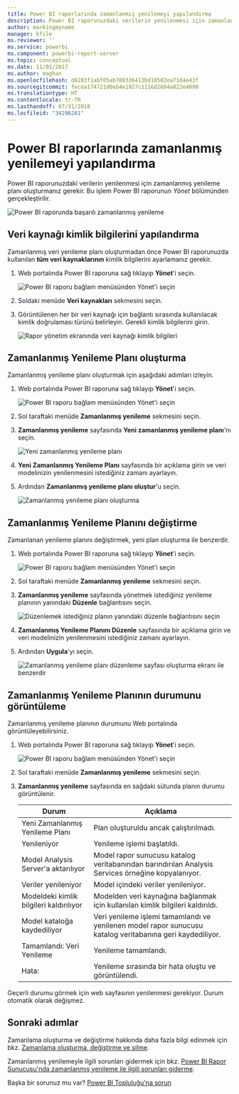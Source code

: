 ```yaml
---
title: Power BI raporlarında zamanlanmış yenilemeyi yapılandırma
description: Power BI raporunuzdaki verilerin yenilenmesi için zamanlanmış yenileme planı oluşturmanız gerekir.
author: markingmyname
manager: kfile
ms.reviewer: ''
ms.service: powerbi
ms.component: powerbi-report-server
ms.topic: conceptual
ms.date: 11/01/2017
ms.author: maghan
ms.openlocfilehash: d8283f1abf05ab788336413bd18582ea71d4e43f
ms.sourcegitcommit: fecea174721d0eb4e1927c1116d2604a822e4090
ms.translationtype: HT
ms.contentlocale: tr-TR
ms.lasthandoff: 07/31/2018
ms.locfileid: "34296281"
---
```

# <a name="how-to-configure-power-bi-report-scheduled-refresh"></a>Power BI raporlarında zamanlanmış yenilemeyi yapılandırma
Power BI raporunuzdaki verilerin yenilenmesi için zamanlanmış yenileme planı oluşturmanız gerekir. Bu işlem Power BI raporunun *Yönet* bölümünden gerçekleştirilir.

![Power BI raporunda başarılı zamanlanmış yenileme](media/configure-scheduled-refresh/scheduled-refresh-success.png)

## <a name="configure-data-source-credentials"></a>Veri kaynağı kimlik bilgilerini yapılandırma
Zamanlanmış veri yenileme planı oluşturmadan önce Power BI raporunuzda kullanılan **tüm veri kaynaklarının** kimlik bilgilerini ayarlamanız gerekir.

1. Web portalında Power BI raporuna sağ tıklayıp **Yönet**'i seçin.
   
    ![Power BI raporu bağlam menüsünden Yönet'i seçin](media/configure-scheduled-refresh/manage-power-bi-report.png)
2. Soldaki menüde **Veri kaynakları** sekmesini seçin.
3. Görüntülenen her bir veri kaynağı için bağlantı sırasında kullanılacak kimlik doğrulaması türünü belirleyin. Gerekli kimlik bilgilerini girin.
   
    ![Rapor yönetim ekranında veri kaynağı kimlik bilgileri](media/configure-scheduled-refresh/data-source-credentials.png)

## <a name="creating-a-schedule-refresh-plan"></a>Zamanlanmış Yenileme Planı oluşturma
Zamanlanmış yenileme planı oluşturmak için aşağıdaki adımları izleyin.

1. Web portalında Power BI raporuna sağ tıklayıp **Yönet**'i seçin.
   
    ![Power BI raporu bağlam menüsünden Yönet'i seçin](media/configure-scheduled-refresh/manage-power-bi-report.png)
2. Sol taraftaki menüde **Zamanlanmış yenileme** sekmesini seçin.
3. **Zamanlanmış yenileme** sayfasında **Yeni zamanlanmış yenileme planı**'nı seçin.
   
    ![Yeni zamanlanmış yenileme planı](media/configure-scheduled-refresh/new-scheduled-refresh-plan.png)
4. **Yeni Zamanlanmış Yenileme Planı** sayfasında bir açıklama girin ve veri modelinizin yenilenmesini istediğiniz zamanı ayarlayın.
5. Ardından **Zamanlanmış yenileme planı oluştur**'u seçin.
   
    ![Zamanlanmış yenileme planı oluşturma](media/configure-scheduled-refresh/create-scheduled-refresh-plan.png)

## <a name="modifying-a-schedule-refresh-plan"></a>Zamanlanmış Yenileme Planını değiştirme
Zamanlanan yenileme planını değiştirmek, yeni plan oluşturma ile benzerdir.

1. Web portalında Power BI raporuna sağ tıklayıp **Yönet**'i seçin.
   
    ![Power BI raporu bağlam menüsünden Yönet'i seçin](media/configure-scheduled-refresh/manage-power-bi-report.png)
2. Sol taraftaki menüde **Zamanlanmış yenileme** sekmesini seçin.
3. **Zamanlanmış yenileme** sayfasında yönetmek istediğiniz yenileme planının yanındaki **Düzenle** bağlantısını seçin.
   
    ![Düzenlemek istediğiniz planın yanındaki düzenle bağlantısını seçin](media/configure-scheduled-refresh/edit-scheduled-refresh-plan.png)
4. **Zamanlanmış Yenileme Planını Düzenle** sayfasında bir açıklama girin ve veri modelinizin yenilenmesini istediğiniz zamanı ayarlayın.
5. Ardından **Uygula**'yı seçin.
   
    ![Zamanlanmış yenileme planı düzenleme sayfası oluşturma ekranı ile benzerdir](media/configure-scheduled-refresh/edit-scheduled-refresh-plan-page.png)

## <a name="viewing-the-status-of-schedule-refresh-plan"></a>Zamanlanmış Yenileme Planının durumunu görüntüleme
Zamanlanmış yenileme planının durumunu Web portalında görüntüleyebilirsiniz.

1. Web portalında Power BI raporuna sağ tıklayıp **Yönet**'i seçin.
   
    ![Power BI raporu bağlam menüsünden Yönet'i seçin](media/configure-scheduled-refresh/manage-power-bi-report.png)
2. Sol taraftaki menüde **Zamanlanmış yenileme** sekmesini seçin.
3. **Zamanlanmış yenileme** sayfasında en sağdaki sütunda planın durumu görüntülenir.
   
   | **Durum** | **Açıklama** |
   | --- | --- |
   | Yeni Zamanlanmış Yenileme Planı |Plan oluşturuldu ancak çalıştırılmadı. |
   | Yenileniyor |Yenileme işlemi başlatıldı. |
   | Model Analysis Server'a aktarılıyor |Model rapor sunucusu katalog veritabanından barındırılan Analysis Services örneğine kopyalanıyor. |
   | Veriler yenileniyor |Model içindeki veriler yenileniyor. |
   | Modeldeki kimlik bilgileri kaldırılıyor |Modelden veri kaynağına bağlanmak için kullanılan kimlik bilgileri kaldırıldı. |
   | Model kataloğa kaydediliyor |Veri yenileme işlemi tamamlandı ve yenilenen model rapor sunucusu katalog veritabanına geri kaydediliyor. |
   | Tamamlandı: Veri Yenileme |Yenileme tamamlandı. |
   | Hata: |Yenileme sırasında bir hata oluştu ve görüntülendi. |

Geçerli durumu görmek için web sayfasının yenilenmesi gerekiyor. Durum otomatik olarak değişmez.

## <a name="next-steps"></a>Sonraki adımlar
Zamanlama oluşturma ve değiştirme hakkında daha fazla bilgi edinmek için bkz. [Zamanlama oluşturma, değiştirme ve silme](https://docs.microsoft.com/sql/reporting-services/subscriptions/create-modify-and-delete-schedules).

Zamanlanmış yenilemeyle ilgili sorunları gidermek için bkz. [Power BI Rapor Sunucusu'nda zamanlanmış yenileme ile ilgili sorunları giderme](scheduled-refresh-troubleshoot.md).

Başka bir sorunuz mu var? [Power BI Topluluğu'na sorun](https://community.powerbi.com/)

